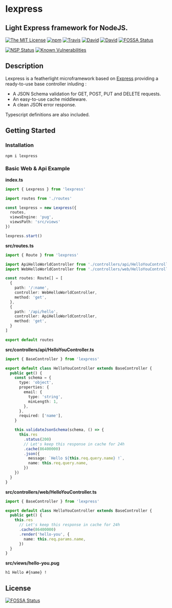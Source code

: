 # lexpress

## Light Express framework for NodeJS.

[![The MIT License](https://img.shields.io/badge/license-MIT-orange.svg?style=flat-square)](http://opensource.org/licenses/MIT)
[![npm](https://img.shields.io/npm/v/lexpress.svg?style=flat-square)](https://www.npmjs.com/package/lexpress)
[![Travis](https://img.shields.io/travis/InspiredBeings/lexpress.svg?style=flat-square)](https://travis-ci.org/InspiredBeings/lexpress)
[![David](https://img.shields.io/david/InspiredBeings/lexpress.svg?style=flat-square)](https://david-dm.org/InspiredBeings/lexpress)
[![David](https://img.shields.io/david/dev/InspiredBeings/lexpress.svg?style=flat-square)](https://david-dm.org/InspiredBeings/lexpress)
[![FOSSA Status](https://app.fossa.io/api/projects/git%2Bgithub.com%2FInspiredBeings%2Flexpress.svg?type=shield)](https://app.fossa.io/projects/git%2Bgithub.com%2FInspiredBeings%2Flexpress?ref=badge_shield)

[![NSP Status](https://nodesecurity.io/orgs/ivan-gabriele/projects/d43ea4d7-eb03-488b-9f01-a84911ead2fe/badge)](https://nodesecurity.io/orgs/ivan-gabriele/projects/d43ea4d7-eb03-488b-9f01-a84911ead2fe)
[![Known Vulnerabilities](https://snyk.io/test/github/inspiredbeings/lexpress/badge.svg?targetFile=package.json)](https://snyk.io/test/github/inspiredbeings/lexpress?targetFile=package.json)

## Description

Lexpress is a featherlight microframework based on [Express](https://expressjs.com) providing a ready-to-use base controller inluding :

- A JSON Schema validation for GET, POST, PUT and DELETE requests.
- An easy-to-use cache middleware.
- A clean JSON error response.

Typescript definitions are also included.

## Getting Started

### Installation

    npm i lexpress

### Basic Web & Api Example

**index.ts**

```typescript
import { Lexpress } from 'lexpress'

import routes from './routes'

const lexpress = new Lexpress({
  routes,
  viewsEngine: 'pug',
  viewsPath: 'src/views'
})

lexpress.start()
```

**src/routes.ts**

```typescript
import { Route } from 'lexpress'

import ApiHelloWorldController from './controllers/api/HelloYouController'
import WebHelloWorldController from './controllers/web/HelloYouController'

const routes: Route[] = [
  {
    path: '/:name',
    controller: WebHelloWorldController,
    method: 'get',
  },
  {
    path: '/api/hello',
    controller: ApiHelloWorldController,
    method: 'get',
  }
]

export default routes
```

**src/controllers/api/HelloYouController.ts**

```typescript
import { BaseController } from 'lexpress'

export default class HelloYouController extends BaseController {
  public get() {
    const schema = {
      type: 'object',
      properties: {
        email: {
          type: 'string',
          minLength: 1,
        },
      },
      required: ['name'],
    }

    this.validateJsonSchema(schema, () => {
      this.res
        .status(200)
        // Let's keep this response in cache for 24h
        .cache(86400000)
        .json({
          message: `Hello ${this.req.query.name} !`,
          name: this.req.query.name,
        })
    })
  }
}
```

**src/controllers/web/HelloYouController.ts**

```typescript
import { BaseController } from 'lexpress'

export default class HelloYouController extends BaseController {
  public get() {
    this.res
      // Let's keep this response in cache for 24h
      .cache(86400000)
      .render('hello-you', {
        name: this.req.params.name,
      })
  }
}
```

**src/views/hello-you.pug**

```pug
h1 Hello #{name} !
```


## License
[![FOSSA Status](https://app.fossa.io/api/projects/git%2Bgithub.com%2FInspiredBeings%2Flexpress.svg?type=large)](https://app.fossa.io/projects/git%2Bgithub.com%2FInspiredBeings%2Flexpress?ref=badge_large)